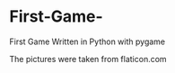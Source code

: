 # First-Game-
First Game Written in Python with pygame 


The pictures were taken from flaticon.com 
